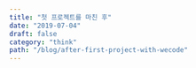 ```yaml
---
title: "첫 프로젝트를 마친 후"
date: "2019-07-04"
draft: false
category: "think"
path: "/blog/after-first-project-with-wecode"
---
```


